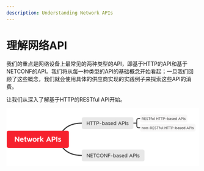 ```yaml
---
description: Understanding Network APIs
---
```


# 理解网络API

我们的重点是网络设备上最常见的两种类型的API，即基于HTTP的API和基于NETCONF的API。我们将从每一种类型的API的基础概念开始看起；一旦我们回顾了这些概念，我们就会使用具体的供应商实现的实践例子来探索这些API的消费。 

让我们从深入了解基于HTTP的RESTful API开始。

![](../../../.gitbook/assets/image.png)



